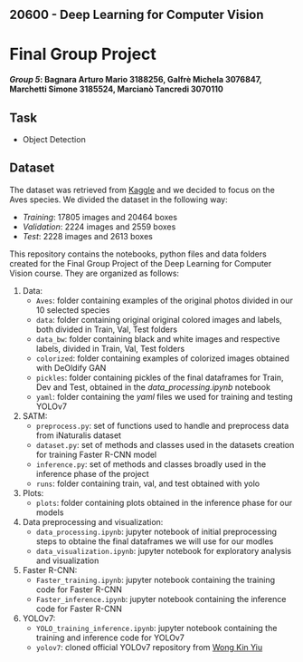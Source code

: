 ## 20600 - Deep Learning for Computer Vision
# Final Group Project 
#### _Group 5_: Bagnara Arturo Mario 3188256, Galfrè Michela 3076847, Marchetti Simone 3185524, Marcianò Tancredi 3070110

## Task
- Object Detection

## Dataset
The dataset was retrieved from [Kaggle](https://www.kaggle.com/c/inaturalist-challenge-at-fgvc-2017) and we decided to focus on the Aves species. We divided the dataset in the following way:
- _Training_: 17805 images and 20464 boxes 
- _Validation_: 2224 images and 2559 boxes 
- _Test_: 2228 images and 2613 boxes 

This repository contains the notebooks, python files and data folders created for the Final Group Project of the Deep Learning for Computer Vision course. They are organized as follows:
1. Data:
    - `Aves`: folder containing examples of the original photos divided in our 10 selected species
    - `data`: folder containing original original colored images and labels, both divided in Train, Val, Test folders
    - `data_bw`: folder containing black and white images and respective labels, divided in Train, Val, Test folders
    - `colorized`: folder containing examples of colorized images obtained with DeOldify GAN
    - `pickles`: folder containing pickles of the final dataframes for Train, Dev and Test, obtained in the _data_processing.ipynb_ notebook
    - `yaml`: folder containing the _yaml_ files we used for training and testing YOLOv7
2. SATM:
    - `preprocess.py`: set of functions used to handle and preprocess data from iNaturalis dataset
    - `dataset.py`: set of methods and classes used in the datasets creation for training Faster R-CNN model
    - `inference.py`: set of methods and classes broadly used in the inference phase of the project
    - `runs`: folder containing train, val, and test obtained with yolo
3. Plots:
    - `plots`: folder containing plots obtained in the inference phase for our models
4. Data preprocessing and visualization:
    - `data_processing.ipynb`: jupyter notebook of initial preprocessing steps to obtaine the final dataframes we will use for our modles
    - `data_visualization.ipynb`: jupyter notebook for exploratory analysis and visualization
5. Faster R-CNN:
    - `Faster_training.ipynb`: jupyter notebook containing the training code for Faster R-CNN 
    - `Faster_inference.ipynb`: jupyter notebook containing the inference code for Faster R-CNN
6. YOLOv7:
    - `YOLO_training_inference.ipynb`: jupyter notebook containing the training and inference code for YOLOv7
    - `yolov7`: cloned official YOLOv7 repository from [Wong Kin Yiu](https://github.com/WongKinYiu/yolov7.git)
